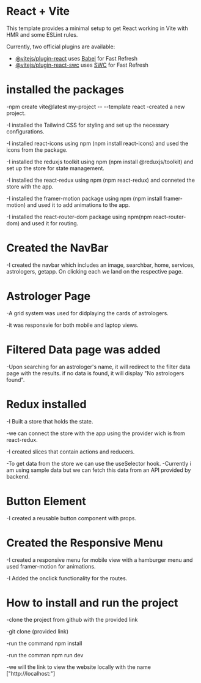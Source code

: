 # React + Vite

This template provides a minimal setup to get React working in Vite with HMR and some ESLint rules.

Currently, two official plugins are available:

- [@vitejs/plugin-react](https://github.com/vitejs/vite-plugin-react/blob/main/packages/plugin-react/README.md) uses [Babel](https://babeljs.io/) for Fast Refresh
- [@vitejs/plugin-react-swc](https://github.com/vitejs/vite-plugin-react-swc) uses [SWC](https://swc.rs/) for Fast Refresh

# installed the packages
 -npm create vite@latest my-project -- --template react
  -created a new project.

 -I installed the Tailwind CSS for styling and 
  set up the necessary configurations. 

 -I installed react-icons using npm (npm install react-icons) and used the icons from the package.

 -I installed the reduxjs toolkit using npm (npm install @reduxjs/toolkit) and set up the store for state management.

 -I installed the react-redux using npm (npm react-redux) and conneted the store with the app.

 -I installed the framer-motion package using npm (npm install framer-motion) and used it to add animations to the app.

 -I installed the react-router-dom package using npm(npm react-router-dom) and used it for routing.

# Created the NavBar

 -I created the navbar which includes an image, searchbar, home, services, astrologers, getapp. On clicking each we land on the respective page.

# Astrologer Page

 -A grid system was used for didplaying the cards of astrologers.

 -it was responsvie for both mobile and laptop views.

# Filtered Data page was added 

 -Upon searching for an astrologer's name, it will redirect to the filter data page with the results. if no data is found, it will display "No astrologers found".

# Redux installed

-I Built a store that holds the state.

-we can connect the store with the app using the provider wich is from react-redux.

-I created slices that contain actions and reducers.

-To get data from the store we can use the useSelector hook.
-Currently i am using sample data but we can fetch this data from an API provided by backend.


# Button Element
 -I created a reusable button component with props.

# Created the Responsive Menu

 -I created a responsive menu for mobile view with a hamburger menu and used framer-motion for animations.

 -I Added the onclick functionality for the routes. 

# How to install and run the project

 -clone the project from github with the provided link

 -git clone (provided link)

 -run the command npm install

 -run the comman npm run dev
 
 -we will the link to view the website locally with the name  ["http://localhost:"]